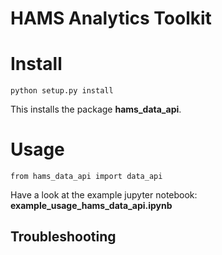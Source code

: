 HAMS Analytics Toolkit
===

# Install

```
python setup.py install
```

This installs the package **hams_data_api**.



# Usage

```
from hams_data_api import data_api
```

Have a look at the example jupyter notebook:
**example_usage_hams_data_api.ipynb**



## Troubleshooting

